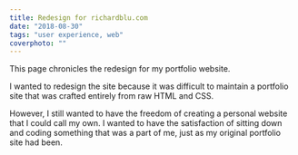 ```yaml
---
title: Redesign for richardblu.com
date: "2018-08-30"
tags: "user experience, web"
coverphoto: ""
---
```


This page chronicles the redesign for my portfolio website.

I wanted to redesign the site because it was difficult to maintain a portfolio site that was crafted entirely from raw HTML and CSS.

However, I still wanted to have the freedom of creating a personal website that I could call my own. I wanted to have the satisfaction of sitting down and coding something that was a part of me, just as my original portfolio site had been.